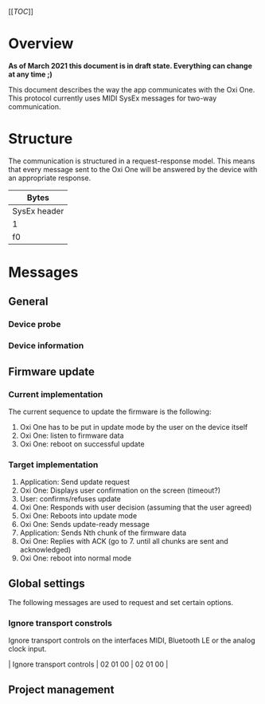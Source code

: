 [[_TOC_]]

# Overview

**As of March 2021 this document is in draft state. Everything can change at any time ;)**

This document describes the way the app communicates with the Oxi One. This protocol currently uses MIDI SysEx messages for two-way communication.

# Structure

The communication is structured in a request-response model. This means that every message sent to the Oxi One will be answered by the device with an appropriate response.

| Bytes |
| ---- |
| SysEx header | manufacturer ID | product ID | message category | message | options | SysEx Footer |
| 1 | 2 | 3 | 4 | 5 | 6 | 7 | 8 | 9 | 10 | ... | last |
| f0 | 00 | 22 | 42 | 08 | 15 | 01 | 01 | 02 | 00 | f7 |


# Messages

## General

### Device probe

### Device information

## Firmware update

### Current implementation

The current sequence to update the firmware is the following:

  1. Oxi One has to be put in update mode by the user on the device itself
  2. Oxi One: listen to firmware data
  3. Oxi One: reboot on successful update

### Target implementation

  1. Application: Send update request
  2. Oxi One: Displays user confirmation on the screen (timeout?)
  3. User: confirms/refuses update
  4. Oxi One: Responds with user decision
  (assuming that the user agreed)
  5. Oxi One: Reboots into update mode
  6. Oxi One: Sends update-ready message
  7. Application: Sends Nth chunk of the firmware data
  8. Oxi One: Replies with ACK
  (go to 7. until all chunks are sent and acknowledged)
  9. Oxi One: reboot into normal mode

## Global settings

The following messages are used to request and set certain options.

### Ignore transport constrols

Ignore transport controls on the interfaces MIDI, Bluetooth LE or the analog clock input.


| Ignore transport controls | 02 01 00 | 02 01 00 |


## Project management
